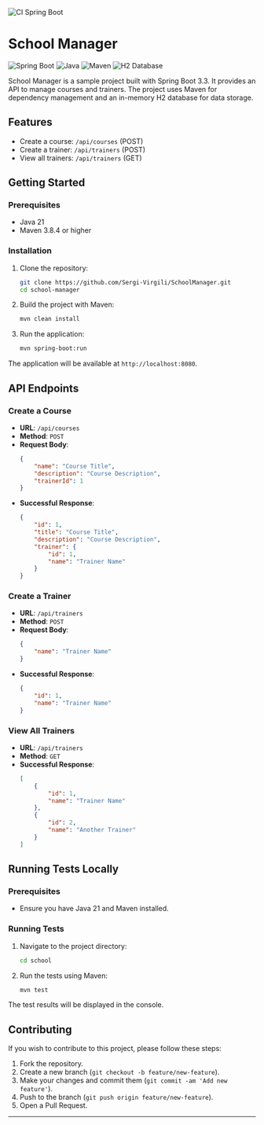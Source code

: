 ![CI Spring Boot](https://github.com/Sergi-Virgili/SchoolManager/actions/workflows/spring-ci.yml/badge.svg)

# School Manager

![Spring Boot](https://img.shields.io/badge/Spring%20Boot-3.3.1-green) 
![Java](https://img.shields.io/badge/Java-21-blue) ![Maven](https://img.shields.io/badge/Maven-3.8.4-red) ![H2 Database](https://img.shields.io/badge/H2%20Database-1.4.200-blue)

School Manager is a sample project built with Spring Boot 3.3. It provides an API to manage courses and trainers. The project uses Maven for dependency management and an in-memory H2 database for data storage.

## Features

- Create a course: `/api/courses` (POST)
- Create a trainer: `/api/trainers` (POST)
- View all trainers: `/api/trainers` (GET)

## Getting Started

### Prerequisites

- Java 21
- Maven 3.8.4 or higher

### Installation

1. Clone the repository:
    ```bash
    git clone https://github.com/Sergi-Virgili/SchoolManager.git
    cd school-manager
    ```

2. Build the project with Maven:
    ```bash
    mvn clean install
    ```

3. Run the application:
    ```bash
    mvn spring-boot:run
    ```

The application will be available at `http://localhost:8080`.

## API Endpoints

### Create a Course

- **URL**: `/api/courses`
- **Method**: `POST`
- **Request Body**:
    ```json
    {
        "name": "Course Title",
        "description": "Course Description",
        "trainerId": 1
    }
    ```
- **Successful Response**:
    ```json
    {
        "id": 1,
        "title": "Course Title",
        "description": "Course Description",
        "trainer": {
            "id": 1,
            "name": "Trainer Name"
        }
    }
    ```

### Create a Trainer

- **URL**: `/api/trainers`
- **Method**: `POST`
- **Request Body**:
    ```json
    {
        "name": "Trainer Name"
    }
    ```
- **Successful Response**:
    ```json
    {
        "id": 1,
        "name": "Trainer Name"
    }
    ```

### View All Trainers

- **URL**: `/api/trainers`
- **Method**: `GET`
- **Successful Response**:
    ```json
    [
        {
            "id": 1,
            "name": "Trainer Name"  
        },
        {
            "id": 2,
            "name": "Another Trainer" 
        }
    ]
    ```

## Running Tests Locally

### Prerequisites

- Ensure you have Java 21 and Maven installed.

### Running Tests

1. Navigate to the project directory:
    ```bash
    cd school
    ```

2. Run the tests using Maven:
    ```bash
    mvn test
    ```

The test results will be displayed in the console.

## Contributing

If you wish to contribute to this project, please follow these steps:

1. Fork the repository.
2. Create a new branch (`git checkout -b feature/new-feature`).
3. Make your changes and commit them (`git commit -am 'Add new feature'`).
4. Push to the branch (`git push origin feature/new-feature`).
5. Open a Pull Request.

---
